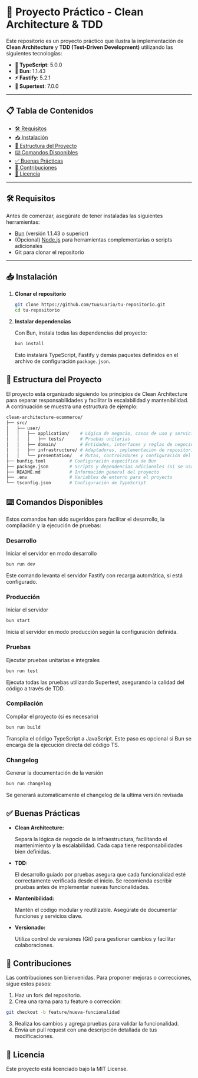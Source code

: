 # 🚀 Proyecto Práctico - Clean Architecture & TDD

Este repositorio es un proyecto práctico que ilustra la implementación de **Clean Architecture** y **TDD (Test-Driven Development)** utilizando las siguientes tecnologías:

- **📘 TypeScript**: 5.0.0
- **🍞 Bun**: 1.1.43
- **⚡ Fastify**: 5.2.1
- **🧪 Supertest**: 7.0.0

---

## 📋 Tabla de Contenidos

- [🛠️ Requisitos](#requisitos)
- [📥 Instalación](#instalación)
- [📂 Estructura del Proyecto](#estructura-del-proyecto)
- [⌨️ Comandos Disponibles](#comandos-disponibles)
- [✅ Buenas Prácticas](#buenas-prácticas)
- [🤝 Contribuciones](#contribuciones)
- [📜 Licencia](#licencia)

---

## 🛠️ Requisitos

Antes de comenzar, asegúrate de tener instaladas las siguientes herramientas:

- [Bun](https://bun.sh/) (versión 1.1.43 o superior)
- (Opcional) [Node.js](https://nodejs.org/) para herramientas complementarias o scripts adicionales
- Git para clonar el repositorio

---

## 📥 Instalación

1. **Clonar el repositorio**

   ```bash
   git clone https://github.com/tuusuario/tu-repositorio.git
   cd tu-repositorio
   ```

2. **Instalar dependencias**

   Con Bun, instala todas las dependencias del proyecto:
   ```bash
   bun install
   ```
   Esto instalará TypeScript, Fastify y demás paquetes definidos en el archivo de configuración `package.json`.


## 📂 Estructura del Proyecto

   El proyecto está organizado siguiendo los principios de Clean Architecture para separar responsabilidades y facilitar la escalabilidad y mantenibilidad. A continuación se muestra una estructura de ejemplo:

   ```bash
   clean-architecture-ecommerce/
   ├── src/
   │   ├── user/    
   │   │   ├── application/    # Lógica de negocio, casos de uso y servicios
   │   │   │   ├── tests/      # Pruebas unitarias
   │   │   ├── domain/         # Entidades, interfaces y reglas de negocio
   │   │   ├── infrastructure/ # Adaptadores, implementación de repositorios y controladores Fastify
   │   │   └── presentation/   # Rutas, controladores y configuración del servidor
   ├── bunfig.toml         # Configuración específica de Bun
   ├── package.json        # Scripts y dependencias adicionales (si se usa)
   ├── README.md           # Información general del proyecto
   ├── .env                # Variables de entorno para el proyecto
   └── tsconfig.json       # Configuración de TypeScript

   ```

## ⌨️ Comandos Disponibles

   Estos comandos han sido sugeridos para facilitar el desarrollo, la compilación y la ejecución de pruebas:

   ### Desarrollo
   Iniciar el servidor en modo desarrollo

   ```bash
   bun run dev
   ```
   Este comando levanta el servidor Fastify con recarga automática, si está configurado.
   
   ### Producción
   Iniciar el servidor

   ```bash
   bun start
   ```
   Inicia el servidor en modo producción según la configuración definida.
   
   ### Pruebas
   Ejecutar pruebas unitarias e integrales

   ```bash
   bun run test
   ```
   Ejecuta todas las pruebas utilizando Supertest, asegurando la calidad del código a través de TDD.
   
   ### Compilación
   Compilar el proyecto (si es necesario)

   ```bash
  bun run build
   ```
   Transpila el código TypeScript a JavaScript. Este paso es opcional si Bun se encarga de la ejecución directa del código TS.

   ### Changelog
   Generar la documentación de la versión
    
   ```bash
   bun run changelog
   ```
   Se generará automaticamente el changelog de la ultima versión revisada

## ✅ Buenas Prácticas
   * **Clean Architecture:**
   
      Separa la lógica de negocio de la infraestructura, facilitando el mantenimiento y la escalabilidad. Cada capa tiene responsabilidades bien definidas.
   
   * **TDD:**

      El desarrollo guiado por pruebas asegura que cada funcionalidad esté correctamente verificada desde el inicio. Se recomienda escribir pruebas antes de implementar nuevas funcionalidades.

   * **Mantenibilidad:**

      Mantén el código modular y reutilizable. Asegúrate de documentar funciones y servicios clave.

   * **Versionado:**

      Utiliza control de versiones (Git) para gestionar cambios y facilitar colaboraciones.

## 🤝 Contribuciones
   Las contribuciones son bienvenidas. Para proponer mejoras o correcciones, sigue estos pasos:
   
   1. Haz un fork del repositorio.
   2. Crea una rama para tu feature o corrección:
   ```bash
   git checkout -b feature/nueva-funcionalidad
   ```
   3. Realiza los cambios y agrega pruebas para validar la funcionalidad.
   4. Envía un pull request con una descripción detallada de tus modificaciones.


## 📜 Licencia
Este proyecto está licenciado bajo la MIT License.